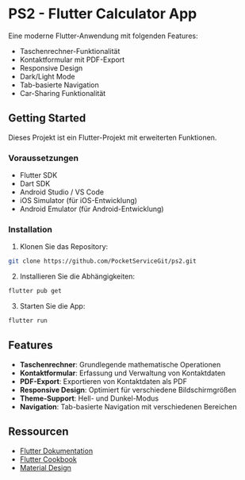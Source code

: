 # PS2 - Flutter Calculator App

Eine moderne Flutter-Anwendung mit folgenden Features:

- Taschenrechner-Funktionalität
- Kontaktformular mit PDF-Export
- Responsive Design
- Dark/Light Mode
- Tab-basierte Navigation
- Car-Sharing Funktionalität

## Getting Started

Dieses Projekt ist ein Flutter-Projekt mit erweiterten Funktionen.

### Voraussetzungen

- Flutter SDK
- Dart SDK
- Android Studio / VS Code
- iOS Simulator (für iOS-Entwicklung)
- Android Emulator (für Android-Entwicklung)

### Installation

1. Klonen Sie das Repository:
```bash
git clone https://github.com/PocketServiceGit/ps2.git
```

2. Installieren Sie die Abhängigkeiten:
```bash
flutter pub get
```

3. Starten Sie die App:
```bash
flutter run
```

## Features

- **Taschenrechner**: Grundlegende mathematische Operationen
- **Kontaktformular**: Erfassung und Verwaltung von Kontaktdaten
- **PDF-Export**: Exportieren von Kontaktdaten als PDF
- **Responsive Design**: Optimiert für verschiedene Bildschirmgrößen
- **Theme-Support**: Hell- und Dunkel-Modus
- **Navigation**: Tab-basierte Navigation mit verschiedenen Bereichen

## Ressourcen

- [Flutter Dokumentation](https://docs.flutter.dev/)
- [Flutter Cookbook](https://docs.flutter.dev/cookbook)
- [Material Design](https://material.io/design)
